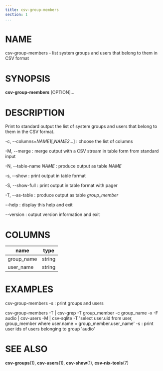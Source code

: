 ```yaml
---
title: csv-group-members
section: 1
...
```


# NAME #

csv-group-members - list system groups and users that belong to them in CSV format

# SYNOPSIS #

**csv-group-members** [OPTION]...

# DESCRIPTION #

Print to standard output the list of system groups and users that belong to them
in the CSV format.

-c, \--columns=*NAME1*[,*NAME2*...]
:   choose the list of columns

-M, \--merge
:   merge output with a CSV stream in table form from standard input

-N, \--table-name *NAME*
:   produce output as table *NAME*

-s, \--show
:   print output in table format

-S, \--show-full
:   print output in table format with pager

-T, \--as-table
:   produce output as table *group_member*

\--help
:   display this help and exit

\--version
:   output version information and exit

# COLUMNS #

| name       | type   |
|------------|--------|
| group_name | string |
| user_name  | string |

# EXAMPLES #

csv-group-members -s
:   print groups and users

csv-group-members -T | csv-grep -T group_member -c group_name -x -F audio | csv-users -M | csv-sqlite -T \'select user.uid from user, group_member where user.name = group_member.user_name\' -s
:   print user ids of users belonging to group 'audio'

# SEE ALSO #

**csv-groups**(1), **csv-users**(1), **csv-show**(1), **csv-nix-tools**(7)
